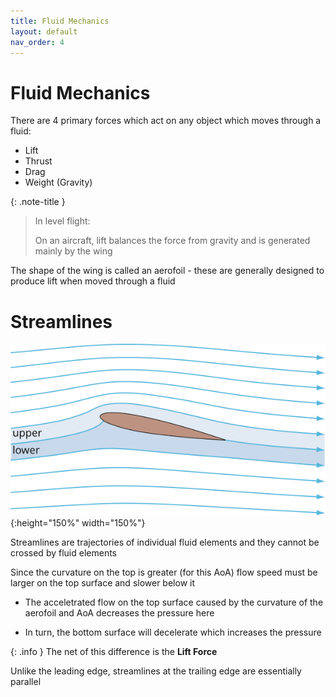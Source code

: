 ```yaml
---
title: Fluid Mechanics
layout: default
nav_order: 4
---
```


<script type="text/javascript"
    src="http://cdn.mathjax.org/mathjax/latest/MathJax.js?config=TeX-AMS-MML_HTMLorMML">
</script>

<h1>Fluid Mechanics</h1>


There are 4 primary forces which act on any object which moves through a fluid:
- Lift
- Thrust
- Drag
- Weight (Gravity)

{: .note-title }
> In level flight:
>
> On an aircraft, lift balances the force from gravity and is generated mainly by the wing

The shape of the wing is called an aerofoil - these are generally designed to produce lift when moved through a fluid

# Streamlines

![Streamlines over an aerofoil](/assets/images/Streamlines_around_a_NACA_0012.svg){:height="150%" width="150%"}

Streamlines are trajectories of individual fluid elements and they cannot be crossed by fluid elements

Since the curvature on the top is greater (for this AoA) flow speed must be larger on the top surface and slower below it

- The acceletrated flow on the top surface caused by the curvature of the aerofoil and AoA decreases the pressure here

- In turn, the bottom surface will decelerate which increases the pressure

{: .info }
The net of this difference is the <b>Lift Force</b>

Unlike the leading edge, streamlines at the trailing edge are essentially parallel

